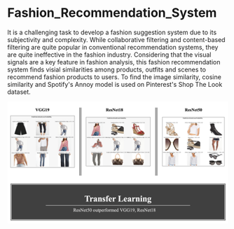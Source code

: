 # Fashion_Recommendation_System

It is a challenging task to develop a fashion suggestion system due to its subjectivity and complexity. While collaborative filtering and content-based filtering are quite popular in conventional recommendation systems, they are quite ineffective in the fashion industry. Considering that the visual signals are a key feature in fashion analysis, this fashion recommendation system finds visial similarities among products, outfits and scenes to recommend fashion products to users. To find the image similarity, cosine similarity and Spotify's Annoy model is used on Pinterest's Shop The Look dataset.

![Sample Image](images/img_class.png)

